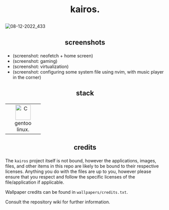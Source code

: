 # <p align="center">kairos.</p>

![08-12-2022_433](https://user-images.githubusercontent.com/68311122/184456634-ddedb08d-b18f-4a78-8b4e-ef08a423b48c.png)


##  <p align="center">screenshots</p>
+ (screenshot: neofetch + home screen)
+ (screenshot: gaming)
+ (screenshot: virtualization)
+ (screenshot: configuring some system file using nvim, with music player in the corner)


## <p align="center">stack</p>

<table>
  <tr>
    <td align="center" width="96">
      <a href="#gentoo linux link">
        <img src="./img/go-flat.svg" width="48" height="48" alt="C" />
      </a>
      <br>gentoo linux.
    </td>
    
  </tr>
</table>

## <p align="center">credits</p>
The `kairos` project itself is not bound, however the applications, images, files, and other items in this repo are likely to be bound to their respective licenses.
Anything you do with the files are up to you, however please ensure that you respect and follow the specific licenses of the file/application if applicable.

Wallpaper credits can be found in `wallpapers/credits.txt`. 

Consult the repository wiki for further information.

